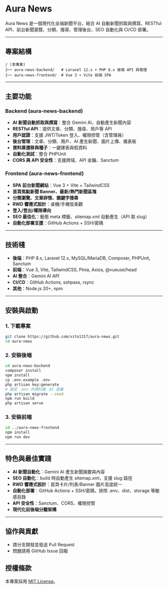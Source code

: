 # Aura News

Aura News 是一個現代化全端新聞平台，結合 AI 自動新聞抓取與撰寫、RESTful API、前台新聞瀏覽、分類、搜尋、管理後台、SEO 自動化與 CI/CD 部署。

---

## 專案結構

```
/ (本專案)
├── aura-news-backend/   # Laravel 12.x + PHP 8.x 後端 API 與管理
├── aura-news-frontend/  # Vue 3 + Vite 前端 SPA
```

---

## 主要功能

### Backend (aura-news-backend)
- **AI 新聞自動抓取與撰寫**：整合 Gemini AI，自動產生新聞內容
- **RESTful API**：提供文章、分類、搜尋、用戶等 API
- **用戶認證**：支援 JWT/Token 登入、權限控管（含管理員）
- **後台管理**：文章、分類、用戶、AI 產生新聞、圖片上傳、儀表板
- **資料庫遷移與種子**：一鍵建表與假資料
- **自動化測試**：整合 PHPUnit
- **CORS 與 API 安全性**：支援跨域、API 金鑰、Sanctum

### Frontend (aura-news-frontend)
- **SPA 前台新聞網站**：Vue 3 + Vite + TailwindCSS
- **首頁焦點新聞 Banner、最新/熱門新聞區塊**
- **分類瀏覽、文章詳情、關鍵字搜尋**
- **RWD 響應式設計**：桌機/手機皆美觀
- **登入/登出/權限導向**
- **SEO 最佳化**：動態 meta 標籤、sitemap.xml 自動產生（API 取 slug）
- **自動化部署支援**：GitHub Actions + SSH/密碼

---

## 技術棧
- **後端**：PHP 8.x, Laravel 12.x, MySQL/MariaDB, Composer, PHPUnit, Sanctum
- **前端**：Vue 3, Vite, TailwindCSS, Pinia, Axios, @vueuse/head
- **AI 整合**：Gemini AI API
- **CI/CD**：GitHub Actions, sshpass, rsync
- **其他**：Node.js 20+, npm

---

## 安裝與啟動

### 1. 下載專案
```bash
git clone https://github.com/vito1317/aura-news.git
cd aura-news
```

### 2. 安裝後端
```bash
cd aura-news-backend
composer install
npm install
cp .env.example .env
php artisan key:generate
# 設定 .env 內資料庫、AI 金鑰
php artisan migrate --seed
npm run build
php artisan serve
```

### 3. 安裝前端
```bash
cd ../aura-news-frontend
npm install
npm run dev
```

---

## 特色與最佳實踐
- **AI 新聞自動化**：Gemini AI 產生新聞摘要與內容
- **SEO 自動化**：build 時自動產生 sitemap.xml，支援 slug 路徑
- **RWD 響應式設計**：首頁卡片/列表/Banner 圖片高度統一
- **自動化部署**：GitHub Actions + SSH/密碼，排除 .env、dist、storage 等敏感目錄
- **API 安全性**：Sanctum、CORS、權限控管
- **現代化前後端分離架構**

---

## 協作與貢獻
- 請分支開發並發送 Pull Request
- 問題請用 GitHub Issue 回報

## 授權條款
本專案採用 [MIT License](LICENSE)。 